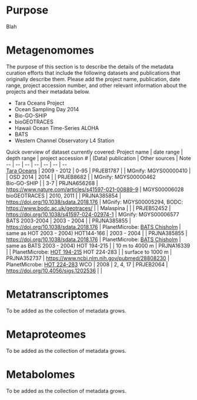 # Purpose

Blah


# Metagenomomes

The purpose of this section is to describe the details of the metadata curation efforts that include the following datasets and publications that originally describe them. Please add the project name, publication, date range, project accession number, and other relevant information about the projects and their metadata below.

* Tara Oceans Project
* Ocean Sampling Day 2014
* Bio-GO-SHIP
* bioGEOTRACES
* Hawaii Ocean Time-Series ALOHA
* BATS
* Western Channel Observatory L4 Station

Quick overview of dataset currently covered: 
Project name  |  date range | depth range | project accession # | (Data) publication | Other sources | Note
-- | -- | -- | -- | -- | -- | --  
[Tara Oceans](https://fondationtaraocean.org/en/home/) | 2009 - 2012 | 0-95 | PRJEB1787 |   | MGnify: MGYS00000410 | | 
OSD 2014 | 2014 |  | PRJEB8682 |  | MGnify: MGYS00000462  
Bio-GO-SHIP |  | 3-7 | PRJNA656268 | https://www.nature.com/articles/s41597-021-00889-9 | MGYS00006028
bioGEOTRACES | 2010, 2011 | | PRJNA385854 | https://doi.org/10.1038/sdata.2018.176 | MGnify: MGYS00005294, BODC: https://www.bodc.ac.uk/geotraces/ | | 
Malaspina |  |  | PRJEB52452 | https://doi.org/10.1038/s41597-024-02974-1 | MGnify: MGYS00006577
BATS 2003-2004 | 2003 - 2004 |   |  PRJNA385855 | https://doi.org/10.1038/sdata.2018.176 | PlanetMicrobe: [BATS Chisholm](https://www.planetmicrobe.org/#/projects/6) | same as HOT 2003 - 2004)
HOT144-166  | 2003 - 2004 |   |  PRJNA385855 | https://doi.org/10.1038/sdata.2018.176 | PlanetMicrobe: [BATS Chisholm](https://www.planetmicrobe.org/#/projects/6) | same as BATS 2003 - 2004)
HOT 194-215  |  | 10 m to 4000 m | PRJNA16339 |  | PlanetMicrobe: [HOT 194-215](https://www.planetmicrobe.org/#/projects/11)
HOT 224-283  |  | surface to 1000 m | PRJNA352737 |  https://www.ncbi.nlm.nih.gov/pubmed/28808230 | PlanetMicrobe: [HOT 224-283](https://www.planetmicrobe.org/#/projects/9) 
WCO | 2008 | 2, 4, 17 | PRJEB2064 | https://doi.org/10.4056/sigs.1202536 |  | 

# Metatranscriptomes

To be added as the collection of metadata grows.

# Metaproteomes

To be added as the collection of metadata grows.

# Metabolomes

To be added as the collection of metadata grows.

